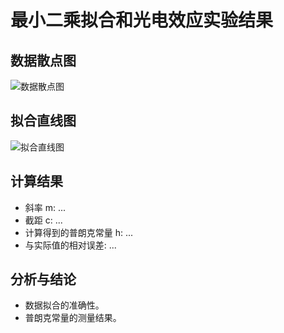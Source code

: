 # 最小二乘拟合和光电效应实验结果

## 数据散点图

![数据散点图](path/to/scatter_plot.png)

## 拟合直线图

![拟合直线图](path/to/fit_line.png)

## 计算结果

- 斜率 m: ...
- 截距 c: ...
- 计算得到的普朗克常量 h: ...
- 与实际值的相对误差: ...

## 分析与结论

- 数据拟合的准确性。
- 普朗克常量的测量结果。